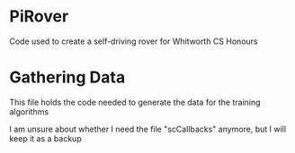 # PiRover
Code used to create a self-driving rover for Whitworth CS Honours

# Gathering Data

This file holds the code needed to generate the data for the training algorithms

I am unsure about whether I need the file "scCallbacks" anymore, but I will keep it as a backup